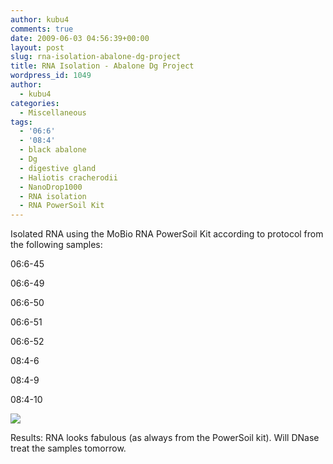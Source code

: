 ```yaml
---
author: kubu4
comments: true
date: 2009-06-03 04:56:39+00:00
layout: post
slug: rna-isolation-abalone-dg-project
title: RNA Isolation - Abalone Dg Project
wordpress_id: 1049
author:
  - kubu4
categories:
  - Miscellaneous
tags:
  - '06:6'
  - '08:4'
  - black abalone
  - Dg
  - digestive gland
  - Haliotis cracherodii
  - NanoDrop1000
  - RNA isolation
  - RNA PowerSoil Kit
---
```


Isolated RNA using the MoBio RNA PowerSoil Kit according to protocol from the following samples:

06:6-45

06:6-49

06:6-50

06:6-51

06:6-52

08:4-6

08:4-9

08:4-10

![](http://eagle.fish.washington.edu/Arabidopsis/RNA%20Spec%20Readings/20090602%20RNA%20SJW.jpg)

Results: RNA looks fabulous (as always from the PowerSoil kit). Will DNase treat the samples tomorrow.
